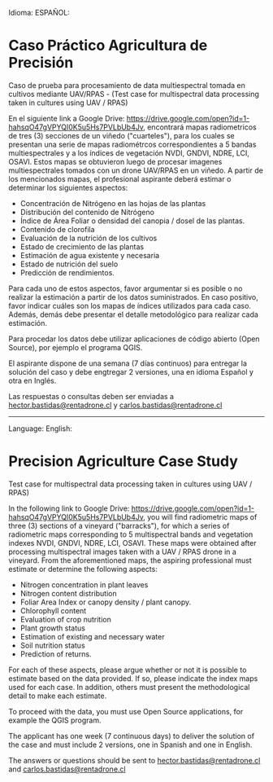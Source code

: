 Idioma: ESPAÑOL: 

# Caso Práctico Agricultura de Precisión

Caso de prueba para procesamiento de data multiespectral tomada en cultivos mediante UAV/RPAS - (Test case for multispectral data processing taken in cultures using UAV / RPAS)

En el siguiente link a Google Drive: https://drive.google.com/open?id=1-hahsqO47gVPYQI0K5u5Hs7PVLbUb4Jv, encontrará mapas radiometricos de tres (3) secciones de un viñedo ("cuarteles"), para los cuales se presentan una serie de mapas radiométrcos correspondientes a 5 bandas multiespectrales y a los índices de vegetación NVDI, GNDVI, NDRE, LCI, OSAVI. Estos mapas se obtuvieron luego de procesar imagenes multiespectrales tomados con un drone UAV/RPAS en un viñedo. A partir de los mencionados mapas, el profesional aspirante deberá estimar o determinar los siguientes aspectos:

- Concentración de Nitrógeno en las hojas de las plantas
- Distribución del contenido de Nitrógeno	
- Índice de Área Foliar o densidad del canopia / dosel de las plantas.
- Contenido de clorofila 
- Evaluación de la nutrición de los cultivos
- Estado de crecimiento de las plantas
- Estimación de agua existente y necesaria
- Estado de nutrición del suelo
- Predicción de rendimientos.

Para cada uno de estos aspectos, favor argumentar si es posible o no realizar la estimación a partir de los datos suministrados. En caso positivo, favor indicar cuáles son los mapas de índices utilizados para cada caso. Además, demás debe presentar el detalle metodológico para realizar cada estimación.

Para procedar los datos debe utilizar aplicaciones de código abierto (Open Source), por ejemplo el programa QGIS.

El aspirante dispone de una semana (7 días continuos) para entregar la solución del caso y debe engtregar 2 versiones, una en idioma Español y otra en Inglés.

Las respuestas o consultas deben ser enviadas a hector.bastidas@rentadrone.cl y carlos.bastidas@rentadrone.cl

--------------------------------------------------------------------------------------------------------------------------------------
Language: English:

# Precision Agriculture Case Study

Test case for multispectral data processing taken in cultures using UAV / RPAS)

In the following link to Google Drive: https://drive.google.com/open?id=1-hahsqO47gVPYQI0K5u5Hs7PVLbUb4Jv, you will find radiometric maps of three (3) sections of a vineyard ("barracks"), for which a series of radiometric maps corresponding to 5 multispectral bands and vegetation indexes NVDI, GNDVI, NDRE, LCI, OSAVI. These maps were obtained after processing multispectral images taken with a UAV / RPAS drone in a vineyard. From the aforementioned maps, the aspiring professional must estimate or determine the following aspects:

- Nitrogen concentration in plant leaves
- Nitrogen content distribution
- Foliar Area Index or canopy density / plant canopy.
- Chlorophyll content
- Evaluation of crop nutrition
- Plant growth status
- Estimation of existing and necessary water
- Soil nutrition status
- Prediction of returns.

For each of these aspects, please argue whether or not it is possible to estimate based on the data provided. If so, please indicate the index maps used for each case. In addition, others must present the methodological detail to make each estimate.

To proceed with the data, you must use Open Source applications, for example the QGIS program.

The applicant has one week (7 continuous days) to deliver the solution of the case and must include 2 versions, one in Spanish and one in English.

The answers or questions should be sent to hector.bastidas@rentadrone.cl and carlos.bastidas@rentadrone.cl
